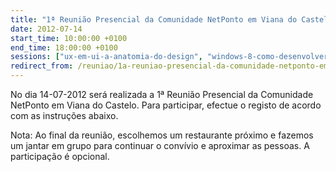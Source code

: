 ```yaml
---
title: "1ª Reunião Presencial da Comunidade NetPonto em Viana do Castelo"
date: 2012-07-14
start_time: 10:00:00 +0100
end_time: 18:00:00 +0100
sessions: ["ux-em-ui-a-anatomia-do-design", "windows-8-como-desenvolver-metro-style-apps-minho", "a-plataforma-windows-azure", "como-ser-programador-durante-o-dia-e-mesmo-assim-dormir-bem-a-noite-minho"]
redirect_from: /reuniao/1a-reuniao-presencial-da-comunidade-netponto-em-viana-do-castelo/
---
```

No dia 14-07-2012 será realizada a 1ª Reunião Presencial da Comunidade NetPonto em Viana do Castelo. Para participar, efectue o registo de acordo com as instruções abaixo.

Nota: Ao final da reunião, escolhemos um restaurante próximo e fazemos um jantar em grupo para continuar o convívio e aproximar as pessoas. A participação é opcional.

